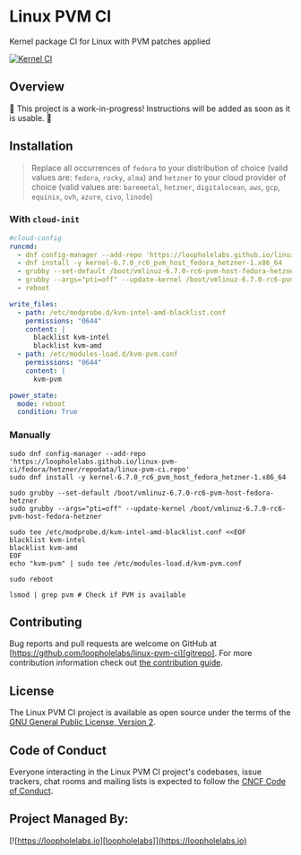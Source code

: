 # Linux PVM CI

Kernel package CI for Linux with PVM patches applied

[![Kernel CI](https://github.com/loopholelabs/linux-pvm-ci/actions/workflows/kernel.yaml/badge.svg)](https://github.com/loopholelabs/linux-pvm-ci/actions/workflows/kernel.yaml)

## Overview

🚧 This project is a work-in-progress! Instructions will be added as soon as it is usable. 🚧

## Installation

> Replace all occurrences of `fedora` to your distribution of choice (valid values are: `fedora`, `rocky`, `alma`) and `hetzner` to your cloud provider of choice (valid values are: `baremetal`, `hetzner`, `digitalocean`, `aws`, `gcp`, `equinix`, `ovh`, `azure`, `civo`, `linode`)

### With `cloud-init`

```yaml
#cloud-config
runcmd:
  - dnf config-manager --add-repo 'https://loopholelabs.github.io/linux-pvm-ci/fedora/hetzner/repodata/linux-pvm-ci.repo'
  - dnf install -y kernel-6.7.0_rc6_pvm_host_fedora_hetzner-1.x86_64
  - grubby --set-default /boot/vmlinuz-6.7.0-rc6-pvm-host-fedora-hetzner
  - grubby --args="pti=off" --update-kernel /boot/vmlinuz-6.7.0-rc6-pvm-host-fedora-hetzner
  - reboot

write_files:
  - path: /etc/modprobe.d/kvm-intel-amd-blacklist.conf
    permissions: "0644"
    content: |
      blacklist kvm-intel
      blacklist kvm-amd
  - path: /etc/modules-load.d/kvm-pvm.conf
    permissions: "0644"
    content: |
      kvm-pvm

power_state:
  mode: reboot
  condition: True
```

### Manually

```shell
sudo dnf config-manager --add-repo 'https://loopholelabs.github.io/linux-pvm-ci/fedora/hetzner/repodata/linux-pvm-ci.repo'
sudo dnf install -y kernel-6.7.0_rc6_pvm_host_fedora_hetzner-1.x86_64
```

```shell
sudo grubby --set-default /boot/vmlinuz-6.7.0-rc6-pvm-host-fedora-hetzner
sudo grubby --args="pti=off" --update-kernel /boot/vmlinuz-6.7.0-rc6-pvm-host-fedora-hetzner
```

```shell
sudo tee /etc/modprobe.d/kvm-intel-amd-blacklist.conf <<EOF
blacklist kvm-intel
blacklist kvm-amd
EOF
echo "kvm-pvm" | sudo tee /etc/modules-load.d/kvm-pvm.conf
```

```shell
sudo reboot
```

```shell
lsmod | grep pvm # Check if PVM is available
```

## Contributing

Bug reports and pull requests are welcome on GitHub at [https://github.com/loopholelabs/linux-pvm-ci][gitrepo]. For more contribution information check out [the contribution guide](https://github.com/loopholelabs/linux-pvm-ci/blob/master/CONTRIBUTING.md).

## License

The Linux PVM CI project is available as open source under the terms of the [GNU General Public License, Version 2](https://www.gnu.org/licenses/old-licenses/gpl-2.0.en.html).

## Code of Conduct

Everyone interacting in the Linux PVM CI project's codebases, issue trackers, chat rooms and mailing lists is expected to follow the [CNCF Code of Conduct](https://github.com/cncf/foundation/blob/master/code-of-conduct.md).

## Project Managed By:

[![https://loopholelabs.io][loopholelabs]](https://loopholelabs.io)

[gitrepo]: https://github.com/loopholelabs/linux-pvm-ci
[loopholelabs]: https://cdn.loopholelabs.io/loopholelabs/LoopholeLabsLogo.svg
[loophomepage]: https://loopholelabs.io
